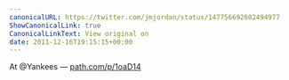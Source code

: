 ```yaml
---
canonicalURL: https://twitter.com/jmjordan/status/147756692602494977
ShowCanonicalLink: true
CanonicalLinkText: View original on
date: 2011-12-16T19:15:15+00:00
---
```

At @Yankees — [path.com/p/1oaD14](http://path.com/p/1oaD14)